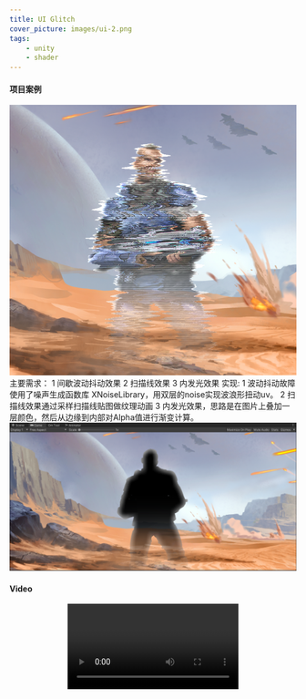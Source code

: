 ```yaml
---
title: UI Glitch
cover_picture: images/ui-2.png
tags:
    - unity
    - shader
---
```

#### 项目案例
![](/works-images/ui-2.png)
主要需求：
1 间歇波动抖动效果
2 扫描线效果
3 内发光效果
实现:
1 波动抖动故障使用了噪声生成函数库 XNoiseLibrary，用双层的noise实现波浪形扭动uv。
2 扫描线效果通过采样扫描线贴图做纹理动画
3 内发光效果，思路是在图片上叠加一层颜色，然后从边缘到内部对Alpha值进行渐变计算。
![](/works-images/ui-1.png)
#### Video
<video src="https://xb-resource.oss-cn-shanghai.aliyuncs.com/ui-glitch%20.mp4" controls="controls" style="max-width: 100%; display: block; margin-left: auto; margin-right: auto;">
</video>
